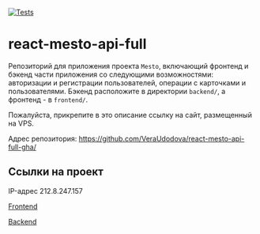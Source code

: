 [![Tests](https://github.com/yandex-praktikum/react-mesto-api-full-gha/actions/workflows/tests.yml/badge.svg)](https://github.com/yandex-praktikum/react-mesto-api-full-gha/actions/workflows/tests.yml)
# react-mesto-api-full
Репозиторий для приложения проекта `Mesto`, включающий фронтенд и бэкенд части приложения со следующими возможностями: авторизации и регистрации пользователей, операции с карточками и пользователями. Бэкенд расположите в директории `backend/`, а фронтенд - в `frontend/`. 
  
Пожалуйста, прикрепите в это описание ссылку на сайт, размещенный на VPS.

Адрес репозитория: https://github.com/VeraUdodova/react-mesto-api-full-gha/

## Ссылки на проект

IP-адрес 212.8.247.157

[Frontend](https://vera-frontend.nomoredomains.rocks)

[Backend](https://vera-backend.nomoredomains.rocks)
